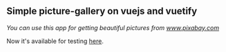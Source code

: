 ## Simple picture-gallery on vuejs and vuetify

*You can use this app for getting beautiful pictures from www.pixabay.com*  

Now it's available for testing [here](http://test.yaltaphil.ru).

